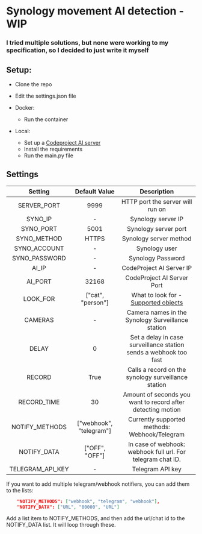 # Synology movement AI detection - WIP
### I tried multiple solutions, but none were working to my specification, so I decided to just write it myself
## Setup:
* Clone the repo
* Edit the settings.json file


* Docker:
  * Run the container

* Local:
  * Set up a [Codeproject AI server](https://www.codeproject.com)
  * Install the requirements
  * Run the main.py file

## Settings
|     Setting      |      Default Value      |                                                 Description                                                  |
|:----------------:|:-----------------------:|:------------------------------------------------------------------------------------------------------------:|
|   SERVER_PORT    |          9999           |                                       HTTP port the server will run on                                       |
|     SYNO_IP      |            -            |                                              Synology server IP                                              |
|    SYNO_PORT     |          5001           |                                             Synology server port                                             |
|   SYNO_METHOD    |          HTTPS          |                                            Synology server method                                            |
|   SYNO_ACCOUNT   |            -            |                                                Synology user                                                 |
|  SYNO_PASSWORD   |            -            |                                              Synology Password                                               |
|      AI_IP       |            -            |                                           CodeProject AI Server IP                                           |
|     AI_PORT      |          32168          |                                          CodeProject AI Server Port                                          |
|     LOOK_FOR     |    ["cat", "person"]    | What to look for - [Supported objects](https://www.codeproject.com/AI/docs/api/api_reference.html#detection) | 
|     CAMERAS      |            -            |                              Camera names in the Synology Surveillance station                               |
|      DELAY       |            0            |                      Set a delay in case surveillance station sends a webhook too fast                       |
|      RECORD      |          True           |                             Calls a record on the synology surveillance station                              |
|   RECORD_TIME    |           30            |                         Amount of seconds you want to record after detecting motion                          | 
|  NOTIFY_METHODS  | ["webhook", "telegram"] |                                Currently supported methods: Webhook/Telegram                                 |
|   NOTIFY_DATA    |     ["OFF", "OFF"]      |                         In case of webhook: webhook full url. For telegram chat ID.                          |
| TELEGRAM_API_KEY |            -            |                                               Telegram API key                                               | 




If you want to add multiple telegram/webhook notifiers, you can add them to the lists:
```json
    "NOTIFY_METHODS": ["webhook", "telegram", "webhook"],
    "NOTIFY_DATA": ["URL", "00000", "URL"]
```
Add a list item to NOTIFY_METHODS, and then add the url/chat id to the NOTIFY_DATA list. It will loop through these.